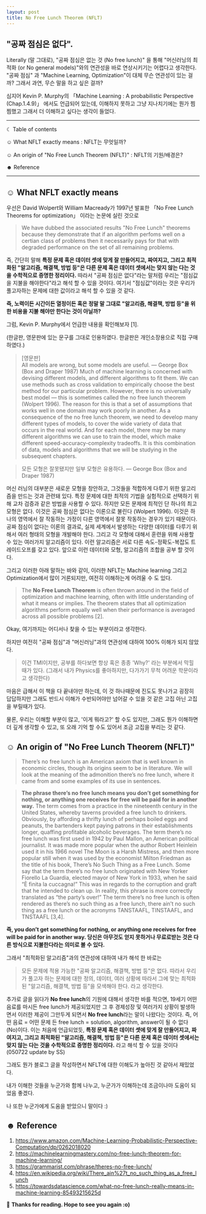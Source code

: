 ```yaml
---
layout: post
title: No Free Lunch Theorem (NFLT)
---
```

## "공짜 점심은 없다".

Literally (말 그대로), "공짜 점심은 없는 것 (No free lunch)" 을 통해 "머신러닝의 최적화 (or No general models)"와의 연관성을 바로 연상시키기는 어렵다고 생각한다. 
"공짜 점심" 과 "Machine Learning, Optimization"이 대체 무슨 연관성이 있는 걸까? 그래서 과연, 무슨 말을 하고 싶은 걸까?

심지어 Kevin P. Murphy의 「Machine Learning : A probabilistic Perspective (Chap.1.4.9)」 에서도 언급되어 있는데, 이해하지 못하고 그냥 지나치기에는 뭔가 찜찜했고 그래서 더 이해하고 싶다는 생각이 들었다. 




-----------------------------------------------------------------------

☾ Table of contents

☺︎ What NFLT exactly means : NFLT는 무엇일까?

☺︎ An origin of "No Free Lunch Theorem (NFLT)" : NFLT의 기원/배경은?

☻ Reference  

-----------------------------------------------------------------------


## ☺︎ What NFLT exactly means

우선은 David Wolpert와 William Macready가 1997년 발표한 「No Free Lunch Theorems for optimization」 이라는 논문에 실린 것으로 

> We have dubbed the associated results "No Free Lunch" theorems because they demonstrate that if an algorithm perfoms well on a certian class of problems then it necessarily pays for that with degraded performance on the set of all remaining problems.

즉, 간단히 말해 **특정 문제 혹은 데이터 셋에 맞게 잘 만들어지고, 짜여지고, 그리고 최적화된 "알고리즘, 해결책, 방법 등"은 다른 문제 혹은 데이터 셋에서는 맞지 않는 다는 것을 수학적으로 증명한 정리이다.** 따라서 "공짜 점심은 없다"라는 말처럼 우리는 "점심값을 지불을 해야한다"라고 해석 할 수 있을 것이다. 여기서 "점심값"이라는 것은 우리가 풀고자하는 문제에 대한 값이라고 해석 할 수 있을 것 같다. 

**즉, 노력이든 시간이든 열정이든 혹은 정말 말 그대로 "알고리즘, 해결책, 방법 등"을 위한 비용을 지불 해야만 한다는 것이 아닐까?**


그럼, Kevin P. Murphy에서 언급한 내용을 확인해보자 [1].

(한글판, 영문판에 있는 문구를 그대로 인용하였다. 한글판은 개인소장용으로 직접 구매하였다.)



> [영문판]\
All models are wrong, but some models are useful. — George Box (Box and Draper 1987)
Much of machine learning is concerned with devising different models, and different algorithms to fit them. We can use methods such as cross validation to empirically choose the best method for our particular problem. However, there is no universally best model — this is sometimes called the no free lunch theorem (Wolpert 1996). The reason for this is that a set of assumptions that works well in one domain may work poorly in another.
As a consequence of the no free lunch theorem, we need to develop many different types of models, to cover the wide variety of data that occurs in the real world. And for each model, there may be many different algorithms we can use to train the model, which make different speed-accuracy-complexity tradeoffs. It is this combination of data, models and algorithms that we will be studying in the subsequent chapters.

> 모든 모형은 잘못됐지만 일부 모형은 유용하다. — George Box (Box and Draper 1987)

머신 러닝의 대부분은 새로운 모형을 창안하고, 그것들을 적합하게 다루기 위한 알고리즘을 만드는 것과 관련돼 있다. 특정 문제에 대한 최적의 기법을 실험적으로 선택하기 위해 교차 검증과 같은 방법을 사용할 수 있다. 하지만 모든 문제에 최적인 단 하나의 최고 모형은 없다. 이것은 공짜 점심은 없다는 이론으로 불린다 (Wolpert 1996). 이것은 하나의 영역에서 잘 작동하는 가정이 다른 영역에서 잘못 작동하는 경우가 있기 때문이다. 
공짜 점심이 없다는 이론의 결과로, 실제 세계에서 발생하는 다양한 데이터를 다루기 위해서 여러 형태의 모형을 개발해야 한다. 그리고 각 모형에 대해서 훈련을 위해 사용할 수 있는 여러가지 알고리즘이 있다. 이런 알고리즘은 서로 다른 속도-정확도-복잡도 트레이드오프를 갖고 있다. 앞으로 이런 데이터와 모형, 알고리즘의 조합을 공부 할 것이다. 


그리고 이러한 아래 말하는 바와 같이, 이러한 NFLT는 Machine learning 그리고 Optimization에서 많이 거론되지만, 여전히 이해하는게 어려울 수 도 있다. 



> The **No Free Lunch Theorem** is often thrown around in the field of optimization and machine learning, often with little understanding of what it means or implies.
The theorem states that all optimization algorithms perform equally well when their performance is averaged across all possible problems [2].


Okay, 여기까지는 어디서나 찾을 수 있는 부분이라고 생각한다. 

하지만 여전히 "공짜 점심"과 "머신러닝"과의 연관성에 대하여 100% 이해가 되지 않았다. 

> 이건 TMI이지만, 공부를 하다보면 항상 혹은 종종 'Why?' 라는 부분에서 막힐 때가 있다.
(그래서 내가 Physics를 좋아하지만, 다가가기 무척 어려운 학문이라고 생각한다)

마음은 급해서 이 책을 다 끝내야만 하는데, 이 것 하나때문에 진도도 못나가고 굉장히 답답하지만 그래도 반드시 이해가 수반되어야만 넘어갈 수 있을 것 같은 고집 아닌 고집을 부릴때가 있다. 

물론, 우리는 이해할 부분이 많고, '이게 뭐라고?' 할 수도 있지만, 그래도 뭔가 이해하면 더 깊게 생각할 수 있고, 또 오래 기억 할 수도 있어서 조금 고집을 부리는 것 같다. 


## ☺︎ An origin of "No Free Lunch Theorem (NFLT)" 

> There’s no free lunch is an American axiom that is well known in economic circles, though its origins seem to be in literature. We will look at the meaning of the admonition there’s no free lunch, where it came from and some examples of its use in sentences.

> **The phrase there’s no free lunch means you don’t get something for nothing, or anything one receives for free will be paid for in another way.** The term comes from a practice in the nineteenth century in the United States, whereby taverns provided a free lunch to drinkers. Obviously, by affording a thrifty lunch of perhaps boiled eggs and peanuts, the bartenders kept paying patrons in their establishments longer, quaffing profitable alcoholic beverages. The term there’s no free lunch was first used in 1942 by Paul Mallon, an American political  journalist. It was made more popular when the author Robert Heinlein used it in his 1966 novel The Moon is a Harsh Mistress, and then more popular still when it was used by the economist Milton Friedman as the title of his book, There’s No Such Thing as a Free Lunch. Some say that the term there’s no free lunch originated with New Yorker Fiorello La Guardia, elected mayor of New York in 1933, when he said “È finita la cuccagna!” This was in regards to the corruption and graft that he intended to clean up. In reality, this phrase is more correctly translated as “the party’s over!” The term there’s no free lunch is often rendered as there’s no such thing as a free lunch, there ain’t no such thing as a free lunch or the acronyms TANSTAAFL, TINSTAAFL, and TNSTAAFL [3,4].


**즉, you don’t get something for nothing, or anything one receives for free will be paid for in another way. 당신은 아무것도 얻지 못하거나 무료로받는 것은 다른 방식으로 지불한다라는 의미로 볼 수 있다.**

그래서 "최적화된 알고리즘"과의 연관성에 대하여 내가 해석 한 바로는

> 모든 문제에 적용 가능한 "공짜 알고리즘, 해결책, 방법 등"은 없다. 따라서 우리가 풀고자 하는 문제에 대한 정의, 데이터, 여러 상황에 따라서 그에 맞는 최적화된 "알고리즘, 해결책, 방법 등"을 모색해야 한다. 
라고 생각한다. 

추가로 글을 읽다가 **No free lunch**의 기원에 대해서 생각한 바를 적으면, 19세기 어떤 음료를 마시든 free lunch가 제공되었지만 그 후 경제성장 및 여러가지 상황이 발생하면서 이러한 제공이 그만두게 되면서 **No free lunch**라는 말이 나왔다는 것이다. 즉, 어떤 음료 = 어떤 문제 든 free lunch = solution, algorithm, answer이 될 수 없다 (No)이다. 이는 처음에 언급되었듯, **특정 문제 혹은 데이터 셋에 맞게 잘 만들어지고, 짜여지고, 그리고 최적화된 "알고리즘, 해결책, 방법 등"은 다른 문제 혹은 데이터 셋에서는 맞지 않는 다는 것을 수학적으로 증명한 정리이다.** 라고 해석 할 수 있을 것이다 (050722 update by SS)



그래도 뭔가 블로그 글을 작성하면서 NFLT에 대한 이해도가 높아진 것 같아서 재밌었다. 

내가 이해한 것들을 누군가와 함께 나누고, 누군가가 이해하는데 조금이나마 도움이 되었음 좋겠다. 

나 또한 누군가에게 도움을 받았으니 말이다 :)



## ☻ Reference 
1. https://www.amazon.com/Machine-Learning-Probabilistic-Perspective-Computation/dp/0262018020
2. https://machinelearningmastery.com/no-free-lunch-theorem-for-machine-learning/
3. https://grammarist.com/phrase/theres-no-free-lunch/
4. https://en.wikipedia.org/wiki/There_ain%27t_no_such_thing_as_a_free_lunch
5. https://towardsdatascience.com/what-no-free-lunch-really-means-in-machine-learning-85493215625d


🌺 **Thanks for reading. Hope to see you again :o)**
